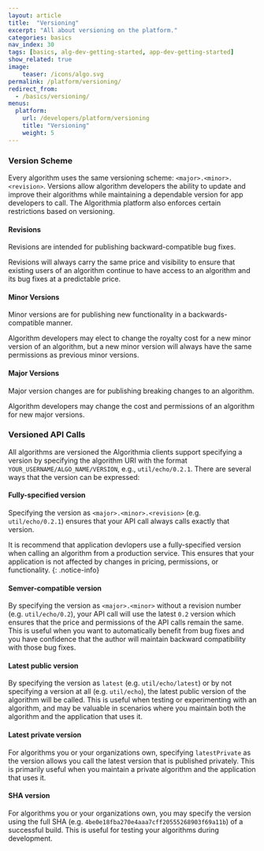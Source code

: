 ```yaml
---
layout: article
title:  "Versioning"
excerpt: "All about versioning on the platform."
categories: basics
nav_index: 30
tags: [basics, alg-dev-getting-started, app-dev-getting-started]
show_related: true
image:
    teaser: /icons/algo.svg
permalink: /platform/versioning/
redirect_from:
  - /basics/versioning/
menus:
  platform:
    url: /developers/platform/versioning
    title: "Versioning"
    weight: 5
---
```


### Version Scheme

Every algorithm uses the same versioning scheme: `<major>.<minor>.<revision>`. Versions allow algorithm developers the ability to update and improve their algorithms while maintaining a dependable version for app developers to call. The Algorithmia platform also enforces certain restrictions based on versioning.

#### Revisions

Revisions are intended for publishing backward-compatible bug fixes.

Revisions will always carry the same price and visibility to ensure that existing users of an algorithm continue to have access to an algorithm and its bug fixes at a predictable price.

#### Minor Versions

Minor versions are for publishing new functionality in a backwards-compatible manner.

Algorithm developers may elect to change the royalty cost for a new minor version of an algorithm, but a new minor version will always have the same permissions as previous minor versions.

#### Major Versions

Major version changes are for publishing breaking changes to an algorithm.

Algorithm developers may change the cost and permissions of an algorithm for new major versions.


### Versioned API Calls

All algorithms are versioned the Algorithmia clients support specifying a version by specifying the algorithm URI with the format `YOUR_USERNAME/ALGO_NAME/VERSION`, e.g., `util/echo/0.2.1`. There are several ways that the version can be expressed:

#### Fully-specified version

Specifying the version as `<major>.<minor>.<revision>` (e.g. `util/echo/0.2.1`) ensures that your API call always calls exactly that version.

It is recommend that application devlopers use a fully-specified version when calling an algorithm from a production service. This ensures that your application is not affected by changes in pricing, permissions, or functionality.
{: .notice-info}

#### Semver-compatible version

By specifying the version as `<major>.<minor>` without a revision number (e.g. `util/echo/0.2`), your API call will use the latest `0.2` version which ensures that the price and permissions of the API calls remain the same. This is useful when you want to automatically benefit from bug fixes and you have confidence that the author will maintain backward compatibility with those bug fixes.

#### Latest public version

By specifying the version as `latest` (e.g. `util/echo/latest`) or by not specifying a version at all (e.g. `util/echo`), the latest public version of the algorithm will be called. This is useful when testing or experimenting with an algorithm, and may be valuable in scenarios where you maintain both the algorithm and the application that uses it.

#### Latest private version

For algorithms you or your organizations own, specifying `latestPrivate` as the version allows you call the latest version that is published privately. This is primarily useful when you maintain a private algorithm and the application that uses it.

#### SHA version

For algorithms you or your organizations own, you may specify the version using the full SHA (e.g. `4be0e18fba270e4aaa7cff20555268903f69a11b`) of a successful build. This is useful for testing your algorithms during development.
